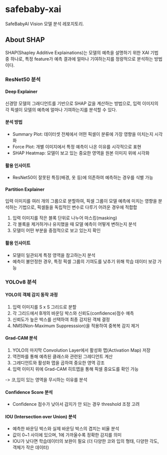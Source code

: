 # safebaby-xai
SafeBabyAI Vision 모델 분석 레포지토리.

## About SHAP
SHAP(Shapley Additive Explainations)는 모델의 예측을 설명하기 위한 XAI 기법 중 하나로, 특정 feature가 예측 결과에 얼마나 기여하는지를 정량적으로 분석하는 방법이다.</br>

### ResNet50 분석

#### Deep Explainer
신경망 모델의 그래디언트를 기반으로 SHAP 값을 계산하는 방법으로, 입력 이미지의 각 픽셀이 모델의 예측에 얼마나 기여하는지를 분석할 수 있다.

#### 분석 방법
- Summary Plot: 데이터셋 전체에서 어떤 픽셀이 분류에 가장 영향을 미치는지 시각화
- Force Plot: 개별 이미지에서 특정 예측이 나온 이유를 시각적으로 표현
- SHAP Heatmap: 모델이 보고 있는 중요한 영역을 원본 이미지 위에 시각화

#### 활용 인사이트
- ResNet50이 잘못된 특징(배경, 옷 등)에 의존하여 예측하는 경우를 식별 가능

#### Partition Explainer

입력 이미지를 여러 개의 그룹으로 분할하여, 픽셀 그룹이 모델 예측에 미치는 영향을 분석하는 기법으로, 픽셀들을 독립적인 변수로 다루기 어려운 경우에 적합합

1. 입력 이미지를 작은 블록 단위로 나누어 마스킹(masking)
2. 각 블록을 제거하거나 유지했을 때 모델 예측이 어떻게 변하는지 분석
3. 모델이 어떤 부분을 중점적으로 보고 있는지 확인

#### 활용 인사이트
- 모델이 일관되게 특정 영역을 참고하는지 분석
- 예측이 불안정한 경우, 특정 픽셀 그룹의 기여도를 낮추기 위해 학습 데이터 보강 가능


### YOLOv8 분석

#### YOLO의 객체 감지 동작 과정
1. 입력 이미지를 S x S 그리드로 분할
2. 각 그리드에서 B개의 바운딩 박스와 신뢰도(confidence)점수 예측
3. 신뢰도가 높은 박스를 선택하여 최종 감지된 객체 결정 
4. NMS(Non-Maximum Suppresssion)을 적용하여 중복복 감지 제거

#### Grad-CAM 분석
1. YOLO의 마지막 Convolution Layer에서 활성화 맵(Activation Map) 저장
2. 역전파를 통해 예측된 클래스와 관련된 그레디언트 계산
3. 그레디언트와 활성화 맵을 곱하여 중요한 영역 강조
4. 입력 이미지 위에 Grad-CAM 히트맵을 통해 픽셀 중요도를 확인 가능

-> 코,입이 있는 영역을 무시하는 이유를 분석

#### Confidence Score 분석
- Confidence 점수가 낮아서 감지가 안 되는 경우 threshold 조정 고려

#### IOU (Intersection over Union) 분석
- 예측한 바운딩 박스와 실제 바운딩 박스의 겹치는 비율 분석
- 값이 0~1 사이에 있으며, 1에 가까울수록 정확한 감지를 의미
- IOU가 낮다면 학습데이터의 보완이 필요 (더 다양한 코와 입의 형태, 다양한 각도, 객체가 작은 데이터)

